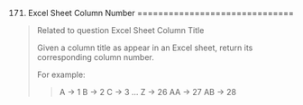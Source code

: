 171. Excel Sheet Column Number
==============================

> Related to question Excel Sheet Column Title
>
> Given a column title as appear in an Excel sheet, return its corresponding column number.
>
> For example:
>
> >    A -> 1
> >    B -> 2
> >    C -> 3
> >    ...
> >    Z -> 26
> >    AA -> 27
> >    AB -> 28

